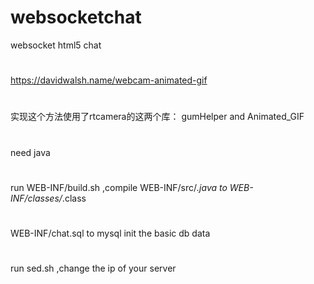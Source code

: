 # websocketchat
websocket html5 chat
#
https://davidwalsh.name/webcam-animated-gif
#
实现这个方法使用了rtcamera的这两个库： gumHelper and Animated_GIF
#
need java
#
run WEB-INF/build.sh ,compile WEB-INF/src/*.java to WEB-INF/classes/*.class
#
WEB-INF/chat.sql to mysql init the basic db data
#
run sed.sh ,change the ip of your server

